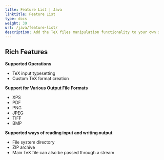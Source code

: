 ```yaml
---
title: Feature List | Java
linktitle: Feature List
type: docs
weight: 30
url: /java/feature-list/
description: Add the TeX files manipulation functionality to your own solution. Learn the features Aspose.TeX API solution for Java offers to you.
---
```



## **Rich Features**
**Supported Operations**
- TeX input typesetting
- Custom TeX format creation

**Support for Various Output File Formats**
- XPS
- PDF
- PNG
- JPEG
- TIFF
- BMP

**Supported ways of reading input and writing output**
- File system directory
- ZIP archive
- Main TeX file can also be passed through a stream
